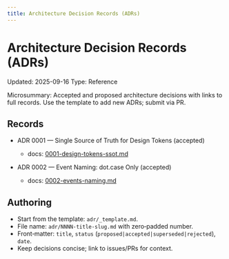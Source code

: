 ```yaml
---
title: Architecture Decision Records (ADRs)
---
```


# Architecture Decision Records (ADRs)

Updated: 2025-09-16
Type: Reference

Microsummary: Accepted and proposed architecture decisions with links to full records. Use the template to add new ADRs; submit via PR.

## Records

- ADR 0001 — Single Source of Truth for Design Tokens (accepted)
  - docs: [0001-design-tokens-ssot.md](0001-design-tokens-ssot.md)

- ADR 0002 — Event Naming: dot.case Only (accepted)
  - docs: [0002-events-naming.md](0002-events-naming.md)

## Authoring

- Start from the template: `adr/_template.md`.
- File name: `adr/NNNN-title-slug.md` with zero‑padded number.
- Front‑matter: `title`, `status` (`proposed|accepted|superseded|rejected`), `date`.
- Keep decisions concise; link to issues/PRs for context.
